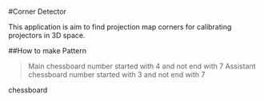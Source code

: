 #Corner Detector

This application is aim to find projection map corners for calibrating projectors in 3D space.

##How to make Pattern
> Main chessboard number started with  4 and not end with 7
> Assistant chessboard number started with 3 and not end with 7

chessboard
